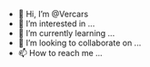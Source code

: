 - 👋 Hi, I’m @Vercars
- 👀 I’m interested in ...
- 🌱 I’m currently learning ...
- 💞️ I’m looking to collaborate on ...
- 📫 How to reach me ...

<!---
Vercars/Vercars is a ✨ special ✨ repository because its `README.md` (this file) appears on your GitHub profile.
You can click the Preview link to take a look at your changes.
--->

